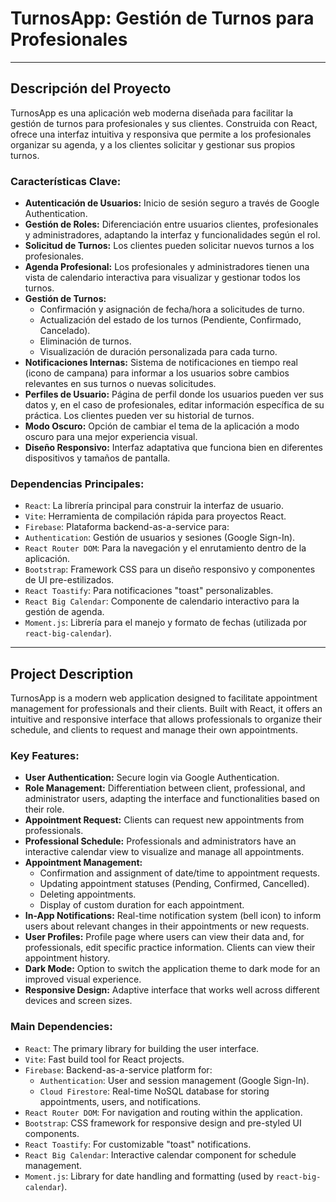 # TurnosApp: Gestión de Turnos para Profesionales

---

## Descripción del Proyecto

TurnosApp es una aplicación web moderna diseñada para facilitar la gestión de turnos para profesionales y sus clientes. Construida con React, ofrece una interfaz intuitiva y responsiva que permite a los profesionales organizar su agenda, y a los clientes solicitar y gestionar sus propios turnos.

### Características Clave:

*   **Autenticación de Usuarios:**  Inicio de sesión seguro a través de Google Authentication.
*   **Gestión de Roles:** Diferenciación entre usuarios clientes, profesionales y administradores, adaptando la interfaz y funcionalidades según el rol.
*   **Solicitud de Turnos:** Los clientes pueden solicitar nuevos turnos a los profesionales.
*   **Agenda Profesional:** Los profesionales y administradores tienen una vista de calendario interactiva para visualizar y gestionar todos los turnos.
*   **Gestión de Turnos:**
    *   Confirmación y asignación de fecha/hora a solicitudes de turno.
    *   Actualización del estado de los turnos (Pendiente, Confirmado, Cancelado).
    *   Eliminación de turnos.
    *   Visualización de duración personalizada para cada turno.
*   **Notificaciones Internas:** Sistema de notificaciones en tiempo real (icono de campana) para informar a los usuarios sobre cambios relevantes en sus turnos o nuevas solicitudes.
*   **Perfiles de Usuario:** Página de perfil donde los usuarios pueden ver sus datos y, en el caso de profesionales, editar información específica de su práctica. Los clientes pueden ver su historial de turnos.
*   **Modo Oscuro:** Opción de cambiar el tema de la aplicación a modo oscuro para una mejor experiencia visual.
*   **Diseño Responsivo:** Interfaz adaptativa que funciona bien en diferentes dispositivos y tamaños de pantalla.

### Dependencias Principales:

*   `React`: La librería principal para construir la interfaz de usuario.
*   `Vite`: Herramienta de compilación rápida para proyectos React.
*   `Firebase`: Plataforma backend-as-a-service para:
*   `Authentication`: Gestión de usuarios y sesiones (Google Sign-In).
*   `React Router DOM`: Para la navegación y el enrutamiento dentro de la aplicación.
*   `Bootstrap`: Framework CSS para un diseño responsivo y componentes de UI pre-estilizados.
*   `React Toastify`: Para notificaciones "toast" personalizables.
*   `React Big Calendar`: Componente de calendario interactivo para la gestión de agenda.
*   `Moment.js`: Librería para el manejo y formato de fechas (utilizada por `react-big-calendar`).

---

## Project Description

TurnosApp is a modern web application designed to facilitate appointment management for professionals and their clients. Built with React, it offers an intuitive and responsive interface that allows professionals to organize their schedule, and clients to request and manage their own appointments.

### Key Features:

*   **User Authentication:** Secure login via Google Authentication.
*   **Role Management:** Differentiation between client, professional, and administrator users, adapting the interface and functionalities based on their role.
*   **Appointment Request:** Clients can request new appointments from professionals.
*   **Professional Schedule:** Professionals and administrators have an interactive calendar view to visualize and manage all appointments.
*   **Appointment Management:**
    *   Confirmation and assignment of date/time to appointment requests.
    *   Updating appointment statuses (Pending, Confirmed, Cancelled).
    *   Deleting appointments.
    *   Display of custom duration for each appointment.
*   **In-App Notifications:** Real-time notification system (bell icon) to inform users about relevant changes in their appointments or new requests.
*   **User Profiles:** Profile page where users can view their data and, for professionals, edit specific practice information. Clients can view their appointment history.
*   **Dark Mode:** Option to switch the application theme to dark mode for an improved visual experience.
*   **Responsive Design:** Adaptive interface that works well across different devices and screen sizes.

### Main Dependencies:

*   `React`: The primary library for building the user interface.
*   `Vite`: Fast build tool for React projects.
*   `Firebase`: Backend-as-a-service platform for:
    *   `Authentication`: User and session management (Google Sign-In).
    *   `Cloud Firestore`: Real-time NoSQL database for storing appointments, users, and notifications.
*   `React Router DOM`: For navigation and routing within the application.
*   `Bootstrap`: CSS framework for responsive design and pre-styled UI components.
*   `React Toastify`: For customizable "toast" notifications.
*   `React Big Calendar`: Interactive calendar component for schedule management.
*   `Moment.js`: Library for date handling and formatting (used by `react-big-calendar`).